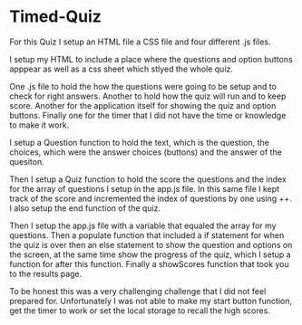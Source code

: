 # Timed-Quiz

For this Quiz I setup an HTML file a CSS file and four different .js files.

I setup my HTML to include a place where the questions and option buttons apppear as well as a css sheet which stlyed the whole quiz.

One .js file to hold the how the questions were going to be setup and to check for right answers.
Another to hold how the quiz will run and to keep score.
Another for the application itself for showing the quiz and option buttons.
Finally one for the timer that I did not have the time or knowledge to make it work.

I setup a Question function to hold the text, which is the question, the choices, which were the answer choices (buttons) and the answer of the quesiton.

Then I setup a Quiz function to hold the score the questions and the index for the array of questions I setup in the app.js file. In this same file I kept track of the score and incremented the index of questions by one using ++. I also setup the end function of the quiz.

Then I setup the app.js file with a variable that equaled the array for my questions. Then a populate function that included a if statement for when the quiz is over then an else statement to show the question and options on the screen, at the same time show the progress of the quiz, which I setup a function for after this function. Finally a showScores function that took you to the results page.

To be honest this was a very challenging challenge that I did not feel prepared for. Unfortunately I was not able to make my start button function, get the timer to work or set the local storage to recall the high scores.
